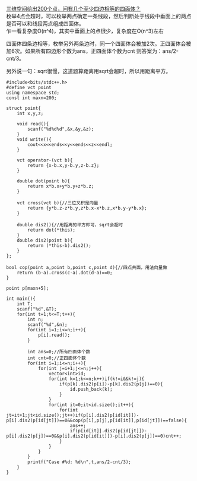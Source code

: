 [三维空间给出200个点，问有几个至少四边相等的四面体？](http://acm.hdu.edu.cn/showproblem.php?pid=5839)  
枚举4点会超时，可以枚举两点确定一条线段，然后判断处于线段中垂面上的两点是否可以和线段两点组成四面体。  
乍一看复杂度O(n^4)，其实中垂面上的点很少，复杂度在O(n^3)左右  

四面体四条边相等，枚举另外两条边时，同一个四面体会被加2次。正四面体会被加6次。如果所有四边形个数为ans，正四面体个数为cnt
则答案为：ans/2-cnt/3。  

另外说一句：sqrt很慢，这道题算距离用sqrt会超时，所以用距离平方。
```
#include<bits/stdc++.h>
#define vct point
using namespace std;
const int maxn=200;

struct point{
    int x,y,z;

    void read(){
        scanf("%d%d%d",&x,&y,&z);
    }
    void write(){
        cout<<x<<ends<<y<<ends<<z<<endl;
    }

    vct operator-(vct b){
        return {x-b.x,y-b.y,z-b.z};
    }

    double dot(point b){
        return x*b.x+y*b.y+z*b.z;
    }

    vct cross(vct b){//三位叉积是向量
        return {y*b.z-z*b.y,z*b.x-x*b.z,x*b.y-y*b.x};
    }

    double dis2(){//用距离的平方即可，sqrt会超时
        return dot(*this);
    }
    double dis2(point b){
        return (*this-b).dis2();
    }
};

bool cop(point a,point b,point c,point d){//四点共面，用法向量做
    return (b-a).cross(c-a).dot(d-a)==0;
}

point p[maxn+5];

int main(){
    int T;
    scanf("%d",&T);
    for(int t=1;t<=T;t++){
        int n;
        scanf("%d",&n);
        for(int i=1;i<=n;i++){
            p[i].read();
        }

        int ans=0;//所有四面体个数
        int cnt=0;//正四面体个数
        for(int i=1;i<=n;i++){
            for(int j=i+1;j<=n;j++){
                vector<int>id;
                for(int k=1;k<=n;k++)if(k!=i&&k!=j){
                    if(p[k].dis2(p[i])-p[k].dis2(p[j])==0){
                        id.push_back(k);
                    }
                }
                for(int it=0;it<id.size();it++){
                    for(int jt=it+1;jt<id.size();jt++)if(p[i].dis2(p[id[it]])-p[i].dis2(p[id[jt]])==0&&cop(p[i],p[j],p[id[it]],p[id[jt]])==false){
                        ans++;
                        if(p[id[it]].dis2(p[id[jt]])-p[i].dis2(p[j])==0&&p[i].dis2(p[id[it]])-p[i].dis2(p[j])==0)cnt++;
                    }
                }
            }
        }
        printf("Case #%d: %d\n",t,ans/2-cnt/3);
    }
}
```
